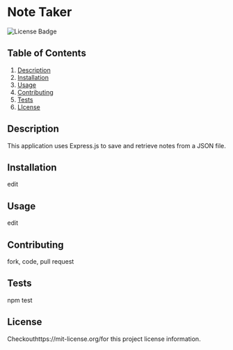 # Note Taker
![License Badge](https://shields.io/badge/license-MIT-blue)
## Table of Contents
1. [Description](#description)
2. [Installation](#installation)
3. [Usage](#usage)
4. [Contributing](#contributing)
5. [Tests](#tests)
6. [LIcense](#lIcense)

## Description
This application uses Express.js to save and retrieve notes from a JSON file.
## Installation
edit
## Usage
edit
## Contributing
fork, code, pull request
## Tests
npm test
## License
Checkouthttps://mit-license.org/for this project license information.
